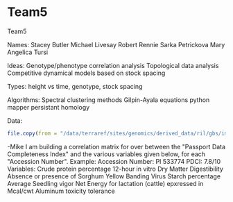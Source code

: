 # Team5
Team5

Names:
Stacey Butler
Michael Livesay
Robert Rennie
Sarka Petrickova
Mary Angelica Tursi

Ideas:
Genotype/phenotype correlation analysis
Topological data analysis
Competitive dynamical models based on stock spacing

Types:
height vs time, genotype, stock spacing

Algorithms:
Spectral clustering methods
Gilpin-Ayala equations
python mapper
persistant homology

Data: 

```r
file.copy(from = "/data/terraref/sites/genomics/derived_data/ril/gbs/imp_TERRA_RIL_SNP.vcf", to = '~/Team5/Data/')
```


-Mike
  I am building a correlation matrix for over between the "Passport Data Completeness Index" and the various variables given below, for each "Accession Number".
Example:
Accession Number: PI 533774
PDCI: 7.8/10
Variables:
  Crude protein percentage
  12-hour in vitro Dry Matter Digestibility
  Absence or presence of Sorghum Yellow Banding Virus
  Starch percentage
  Average Seedling vigor 
  Net Energy for lactation (cattle) epxressed in Mcal/cwt
  Aluminum toxicity tolerance

